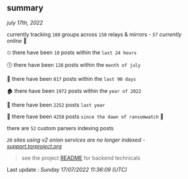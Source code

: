 
## summary
_july 17th, 2022_

currently tracking `108` groups across `158` relays & mirrors - _`57` currently online_ 📡

⏲ there have been `10` posts within the `last 24 hours`

🕓 there have been `128` posts within the `month of july`

📅 there have been `817` posts within the `last 90 days`

🏚 there have been `1972` posts within the `year of 2022`

🚀 there have been `2252` posts `last year`

🦕 there have been `4258` posts `since the dawn of ransomwatch` 🐣

there are `52` custom parsers indexing posts

_`20` sites using v2 onion services are no longer indexed - [support.torproject.org](https://support.torproject.org/onionservices/v2-deprecation/)_

> see the project [README](https://github.com/jmousqueton/ransomwatch#readme) for backend technicals



Last update : _Sunday 17/07/2022 11:36:09 (UTC)_

